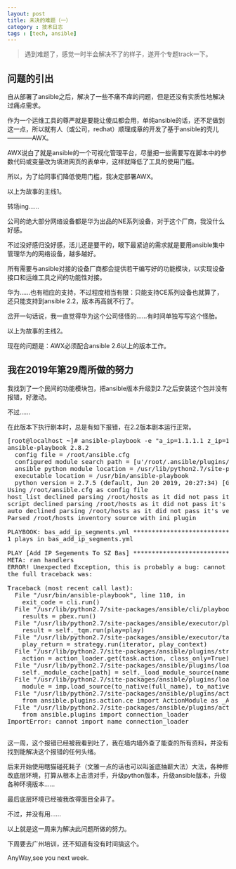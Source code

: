 ```yaml
---
layout: post
title: 未决的难题（一）
category : 技术日志
tags : [tech, ansible]
---
```


>遇到难题了，感觉一时半会解决不了的样子，遂开个专题track一下。
>


## 问题的引出

自从部署了ansible之后，解决了一些不痛不痒的问题，但是还没有实质性地解决过痛点需求。

作为一个运维工具的尊严就是要能让傻瓜都会用，单纯ansible的话，还不足做到这一点，所以就有人（或公司，redhat）顺理成章的开发了基于ansible的壳儿————AWX。

AWX说白了就是ansible的一个可视化管理平台，尽量把一些需要写在脚本中的参数代码或变量改为填进网页的表单中，这样就降低了工具的使用门槛。

所以，为了给同事们降低使用门槛，我决定部署AWX。

以上为故事的主线1。

转场ing……

公司的绝大部分网络设备都是华为出品的NE系列设备，对于这个厂商，我没什么好感。

不过没好感归没好感，活儿还是要干的，眼下最紧迫的需求就是要用ansible集中管理华为的网络设备，越多越好。

所有需要与ansible对接的设备厂商都会提供若干编写好的功能模块，以实现设备接口和运维工具之间的功能性对接。

华为……也有相应的支持，不过程度相当有限：只能支持CE系列设备也就算了，还只能支持到ansible 2.2，版本再高就不行了。

岔开一句话说，我一直觉得华为这个公司怪怪的……有时间单独写写这个怪胎。

以上为故事的主线2。

现在的问题是：AWX必须配合ansible 2.6以上的版本工作。

## 我在2019年第29周所做的努力

我找到了一个民间的功能模块包，把ansible版本升级到2.7之后安装这个包并没有报错，好激动。

不过……

在此版本下执行剧本时，总是有如下报错，在2.2版本剧本运行正常。
<pre class="brush: cpp">
[root@localhost ~]# ansible-playbook -e "a_ip=1.1.1.1 z_ip=1.1.1.2" bas_add_ip_segments.yml -vvv
ansible-playbook 2.8.2
  config file = /root/ansible.cfg
  configured module search path = [u'/root/.ansible/plugins/modules', u'/usr/share/ansible/plugins/modules']
  ansible python module location = /usr/lib/python2.7/site-packages/ansible
  executable location = /usr/bin/ansible-playbook
  python version = 2.7.5 (default, Jun 20 2019, 20:27:34) [GCC 4.8.5 20150623 (Red Hat 4.8.5-36)]
Using /root/ansible.cfg as config file
host_list declined parsing /root/hosts as it did not pass it's verify_file() method
script declined parsing /root/hosts as it did not pass it's verify_file() method
auto declined parsing /root/hosts as it did not pass it's verify_file() method
Parsed /root/hosts inventory source with ini plugin

PLAYBOOK: bas_add_ip_segments.yml *************************************************************************************************************************************************************
1 plays in bas_add_ip_segments.yml

PLAY [Add IP Segements To SZ Bas] *************************************************************************************************************************************************************
META: ran handlers
ERROR! Unexpected Exception, this is probably a bug: cannot import name connection_loader
the full traceback was:

Traceback (most recent call last):
  File "/usr/bin/ansible-playbook", line 110, in <module>
    exit_code = cli.run()
  File "/usr/lib/python2.7/site-packages/ansible/cli/playbook.py", line 123, in run
    results = pbex.run()
  File "/usr/lib/python2.7/site-packages/ansible/executor/playbook_executor.py", line 169, in run
    result = self._tqm.run(play=play)
  File "/usr/lib/python2.7/site-packages/ansible/executor/task_queue_manager.py", line 249, in run
    play_return = strategy.run(iterator, play_context)
  File "/usr/lib/python2.7/site-packages/ansible/plugins/strategy/linear.py", line 245, in run
    action = action_loader.get(task.action, class_only=True)
  File "/usr/lib/python2.7/site-packages/ansible/plugins/loader.py", line 558, in get
    self._module_cache[path] = self._load_module_source(name, path)
  File "/usr/lib/python2.7/site-packages/ansible/plugins/loader.py", line 536, in _load_module_source
    module = imp.load_source(to_native(full_name), to_native(path), module_file)
  File "/usr/lib/python2.7/site-packages/ansible/plugins/action/ce_config.py", line 27, in <module>
    from ansible.plugins.action.ce import ActionModule as _ActionModule
  File "/usr/lib/python2.7/site-packages/ansible/plugins/action/ce.py", line 28, in <module>
    from ansible.plugins import connection_loader
ImportError: cannot import name connection_loader
  
</pre>

这一周，这个报错已经被我看到吐了，我在墙内墙外查了能查的所有资料，并没有找到能解决这个报错的任何头绪。

后来开始使用瞎猫碰死耗子（文雅一点的话也可以叫釜底抽薪大法）大法，各种修改底层环境，打算从根本上击溃对手，升级python版本，升级ansible版本，升级各种环境版本……

最后底层环境已经被我改得面目全非了。


不过，并没有用……

以上就是这一周来为解决此问题所做的努力。

下周要去广州培训，还不知道有没有时间搞这个。

AnyWay,see you next week.
